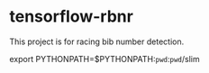 # tensorflow-rbnr
This project is for racing bib number detection.

export PYTHONPATH=$PYTHONPATH:`pwd`:`pwd`/slim
